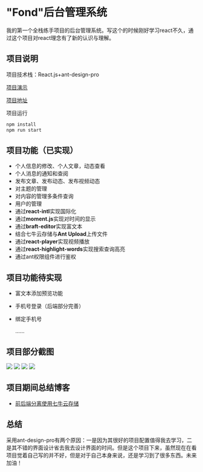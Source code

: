 # "Fond"后台管理系统

我的第一个全栈练手项目的后台管理系统。写这个的时候刚好学习react不久，通过这个项目对react理念有了新的认识与理解。

## 项目说明

项目技术栈：React.js+ant-design-pro

[项目演示](http://gpadmin.52chinaweb.com/)

[项目地址](https://github.com/ChangJun2019/fond_admin)

项目运行

```bash
npm install
npm run start 
```

## 项目功能（已实现）

- 个人信息的修改、个人文章，动态查看
- 个人消息的通知和查阅
- 发布文章、发布动态、发布视频动态
- 对主题的管理
- 对内容的管理多条件查询
- 用户的管理
- 通过**react-intl**实现国际化
- 通过**moment.js**实现对时间的显示
- 通过**braft-editor**实现富文本
- 结合七牛云存储与**Ant Upload**上传文件
- 通过**react-player**实现视频播放
- 通过**react-highlight-words**实现搜索查询高亮
- 通过ant权限组件进行鉴权

## 项目功能待实现

- 富文本添加预览功能

- 手机号登录（后端部分完善）

- 绑定手机号

  ……

## 项目部分截图
![](http://image.52chinaweb.com/fond%E5%90%8E%E5%8F%B0%E7%99%BB%E5%BD%95%E9%A1%B5.png)
![](http://image.52chinaweb.com/Fond%E5%90%8E%E5%8F%B0%E9%A1%B5%E9%9D%A2%E4%B8%80.png)
![](http://image.52chinaweb.com/Fond%E5%90%8E%E5%8F%B0%E9%A1%B5%E9%9D%A2%E4%BA%8C.png)
![](http://image.52chinaweb.com/Fond%E5%90%8E%E5%8F%B0%E9%A1%B5%E9%9D%A2%E4%B8%89.png)

## 项目期间总结博客

- [前后端分离使用七牛云存储](https://blog.52chinaweb.com/frontend/useqiniu.html)

## 总结

采用ant-design-pro有两个原因：一是因为其很好的项目配置值得我去学习，二是其不错的界面设计省去我去设计界面的时间。但是这个项目下来，虽然现在在看项目觉着自己写的并不好，但是对于自己本身来说，还是学习到了很多东西。未来加油！